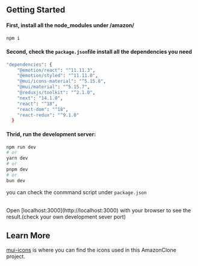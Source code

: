 
## Getting Started



#### First, install all the node_modules under /amazon/

```bash
npm i
```

#### Second, check the ```package.json```file install all the dependencies you need


```bash
"dependencies": {
    "@emotion/react": "^11.11.3",
    "@emotion/styled": "^11.11.0",
    "@mui/icons-material": "^5.15.8",
    "@mui/material": "^5.15.7",
    "@reduxjs/toolkit": "^2.1.0",
    "next": "14.1.0",
    "react": "^18",
    "react-dom": "^18",
    "react-redux": "^9.1.0"
  }
```

#### Thrid, run the development server:

```bash
npm run dev
# or
yarn dev
# or
pnpm dev
# or
bun dev
```
you can check the conmmand script under ```package.json```

<br/>
Open [localhost:3000](http://localhost:3000) with your browser to see the result.(check your own development sever port)

## Learn More

[mui-icons](https://mui.com/material-ui/) is where you can find the icons used in this AmazonClone project.




